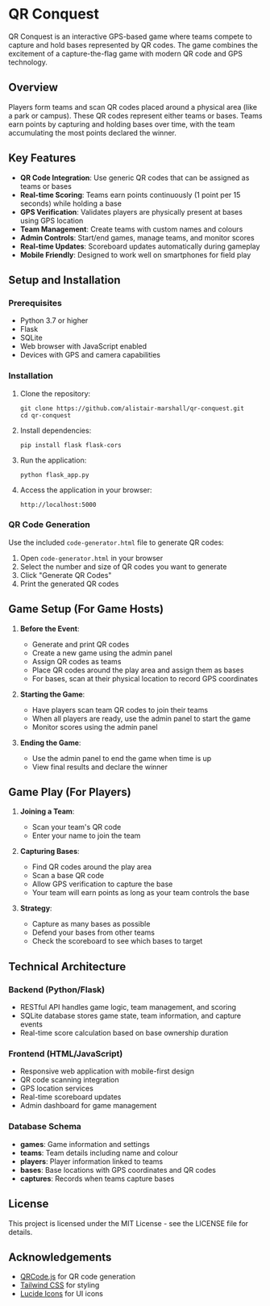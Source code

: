 # QR Conquest

QR Conquest is an interactive GPS-based game where teams compete to capture and hold bases represented by QR codes. The game combines the excitement of a capture-the-flag game with modern QR code and GPS technology.

## Overview

Players form teams and scan QR codes placed around a physical area (like a park or campus). These QR codes represent either teams or bases. Teams earn points by capturing and holding bases over time, with the team accumulating the most points declared the winner.

## Key Features

- **QR Code Integration**: Use generic QR codes that can be assigned as teams or bases
- **Real-time Scoring**: Teams earn points continuously (1 point per 15 seconds) while holding a base
- **GPS Verification**: Validates players are physically present at bases using GPS location
- **Team Management**: Create teams with custom names and colours
- **Admin Controls**: Start/end games, manage teams, and monitor scores
- **Real-time Updates**: Scoreboard updates automatically during gameplay
- **Mobile Friendly**: Designed to work well on smartphones for field play

## Setup and Installation

### Prerequisites

- Python 3.7 or higher
- Flask
- SQLite
- Web browser with JavaScript enabled
- Devices with GPS and camera capabilities

### Installation

1. Clone the repository:
   ```
   git clone https://github.com/alistair-marshall/qr-conquest.git
   cd qr-conquest
   ```

2. Install dependencies:
   ```
   pip install flask flask-cors
   ```

3. Run the application:
   ```
   python flask_app.py
   ```

4. Access the application in your browser:
   ```
   http://localhost:5000
   ```

### QR Code Generation

Use the included `code-generator.html` file to generate QR codes:

1. Open `code-generator.html` in your browser
2. Select the number and size of QR codes you want to generate
3. Click "Generate QR Codes"
4. Print the generated QR codes

## Game Setup (For Game Hosts)

1. **Before the Event**:
   - Generate and print QR codes
   - Create a new game using the admin panel
   - Assign QR codes as teams
   - Place QR codes around the play area and assign them as bases
   - For bases, scan at their physical location to record GPS coordinates

3. **Starting the Game**:
   - Have players scan team QR codes to join their teams
   - When all players are ready, use the admin panel to start the game
   - Monitor scores using the admin panel

4. **Ending the Game**:
   - Use the admin panel to end the game when time is up
   - View final results and declare the winner

## Game Play (For Players)

1. **Joining a Team**:
   - Scan your team's QR code
   - Enter your name to join the team

2. **Capturing Bases**:
   - Find QR codes around the play area
   - Scan a base QR code
   - Allow GPS verification to capture the base
   - Your team will earn points as long as your team controls the base

3. **Strategy**:
   - Capture as many bases as possible
   - Defend your bases from other teams
   - Check the scoreboard to see which bases to target

## Technical Architecture

### Backend (Python/Flask)

- RESTful API handles game logic, team management, and scoring
- SQLite database stores game state, team information, and capture events
- Real-time score calculation based on base ownership duration

### Frontend (HTML/JavaScript)

- Responsive web application with mobile-first design
- QR code scanning integration
- GPS location services
- Real-time scoreboard updates
- Admin dashboard for game management

### Database Schema

- **games**: Game information and settings
- **teams**: Team details including name and colour
- **players**: Player information linked to teams
- **bases**: Base locations with GPS coordinates and QR codes
- **captures**: Records when teams capture bases

## License

This project is licensed under the MIT License - see the LICENSE file for details.

## Acknowledgements

- [QRCode.js](https://github.com/davidshimjs/qrcodejs) for QR code generation
- [Tailwind CSS](https://tailwindcss.com/) for styling
- [Lucide Icons](https://lucide.dev/) for UI icons

